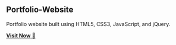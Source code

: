 ## Portfolio-Website
Portfolio website built using HTML5, CSS3, JavaScript, and jQuery.

<a href="https://vaibhav-jain-portfolio.netlify.app/" target="_blank">**Visit Now** 🚀</a>

